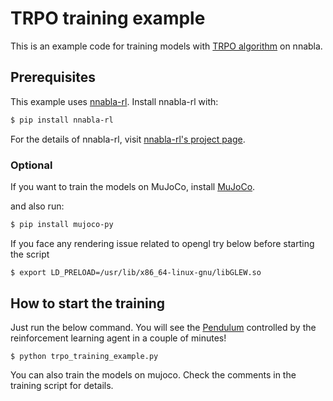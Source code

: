 # TRPO training example

This is an example code for training models with [TRPO algorithm](https://arxiv.org/abs/1502.05477) on nnabla.

## Prerequisites

This example uses [nnabla-rl](https://github.com/sony/nnabla-rl).
Install nnabla-rl with:

```sh
$ pip install nnabla-rl
```

For the details of nnabla-rl, visit [nnabla-rl's project page](https://github.com/sony/nnabla-rl).

### Optional

If you want to train the models on MuJoCo, install [MuJoCo](https://mujoco.org).

and also run:

```sh
$ pip install mujoco-py
```

If you face any rendering issue related to opengl try below before starting the script

```sh
$ export LD_PRELOAD=/usr/lib/x86_64-linux-gnu/libGLEW.so
```

## How to start the training

Just run the below command. You will see the [Pendulum](https://gym.openai.com/envs/Pendulum-v0/) controlled by the reinforcement learning agent in a couple of minutes!

```
$ python trpo_training_example.py
```

You can also train the models on mujoco. Check the comments in the training script for details.
